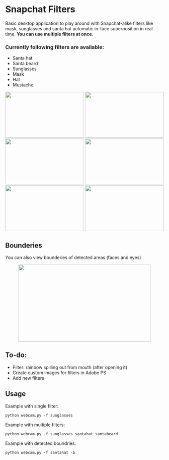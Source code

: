 # Snapchat Filters
Basic desktop application to play around with Snapchat-alike filters like mask, sunglasses and santa hat automatic in-face superposition in real time.
**You can use multiple filters at once.**

### Currently following filters are available:
* Santa hat
* Santa beard
* Sunglasses
* Mask 
* Hat
* Mustache

<p align="center">
  <img width="250" height="145" src="https://i.imgur.com/bcMhy6o.png">
  <img width="250" height="145" src="https://i.imgur.com/iRJsu0g.png">
  <img width="250" height="145" src="https://i.imgur.com/gd4ALDU.png">
  <img width="250" height="145" src="https://i.imgur.com/0Z2xSyK.png">
  <img width="250" height="145" src="https://i.imgur.com/qWn6QO9.png">
  <img width="250" height="145" src="https://i.imgur.com/Br3VM9P.png">
</p>

## Bounderies
You can also view bounderies of detected areas (faces and eyes)
<p align="center">
  <img width="420" height="245" src="https://i.imgur.com/ipMHmKi.png">
</p>

## To-do:
* Filter: rainbow spilling out from mouth (after opening it)
* Create custom images for filters in Adobe PS
* Add new filters

## Usage
Example with single filter:
```
python webcam.py -f sunglasses
```
Example with multiple filters:
```
python webcam.py -f sunglasses santahat santabeard
```
Example with detected boundries:
```
python webcam.py -f santahat -b
```
